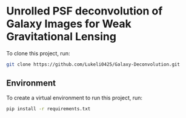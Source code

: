# Unrolled PSF deconvolution of Galaxy Images for Weak Gravitational Lensing

To clone this project, run:
```zsh
git clone https://github.com/Lukeli0425/Galaxy-Deconvolution.git
```

## Environment

To create a virtual environment to run this project, run:
```zsh
pip install -r requirements.txt
```


